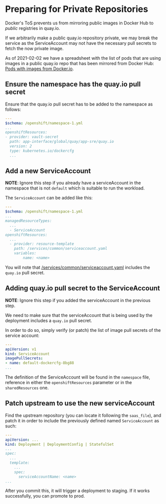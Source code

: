 # Preparing for Private Repositories

Docker's ToS prevents us from mirroring public images in Docker Hub to *public* registries in quay.io.

If we arbitrarily make a public quay.io repository private, we may break the service as the ServiceAccount may not have the necessary pull secrets to fetch the now private image.

As of 2021-02-02 we have a spreadsheet with the list of pods that are using images in a public quay.io repo that has been mirrored from Docker Hub: [Pods with images from Docker.io](https://docs.google.com/spreadsheets/d/1Z7BfIyGFMZXBJCVk2i-Zt8l15-dKjFjmfSMbEaqkg0o/edit#gid=2077173594).

## Ensure the namespace has the quay.io pull secret

Ensure that the quay.io pull secret has to be added to the namespace as follows:

```yaml
---
$schema: /openshift/namespace-1.yml
...
openshiftResources:
- provider: vault-secret
  path: app-interface/global/quay/app-sre/quay.io
  version: 2
  type: kubernetes.io/dockercfg
  ...
```

## Add a new ServiceAccount

**NOTE**: Ignore this step if you already have a serviceAccount in the namespace that is not `default` which is suitable to run the workload.

The `ServiceAccount` can be added like this:

```yaml
---
$schema: /openshift/namespace-1.yml
...
managedResourceTypes:
  ...
  - ServiceAccount
openshiftResources:
  ...
  - provider: resource-template
    path: /services/common/serviceaccount.yaml
    variables:
        name: <name>
```

You will note that [/services/common/serviceaccount.yaml](https://gitlab.cee.redhat.com/service/app-interface/-/blob/95eb17194b2bd801b5fc77a1b041f0b42d2344b0/resources/services/common/serviceaccount.yaml#L6) includes the `quay.io` pull secret.

## Adding quay.io pull secret to the ServiceAccount

**NOTE**: Ignore this step if you added the serviceAccount in the previous step.

We need to make sure that the serviceAccount that is being used by the deployment includes a `quay.io` pull secret.

In order to do so, simply verify (or patch) the list of image pull secrets of the service account:

```yaml
---
apiVersion: v1
kind: ServiceAccount
imagePullSecrets:
- name: default-dockercfg-8bg88
...
```

The definition of the ServiceAccount will be found in the `namespace` file, reference in either the `openshiftResources` parameter or in the `sharedResources` one.

## Patch upstream to use the new serviceAccount

Find the upstream repository (you can locate it following the `saas_file`), and patch it in order to include the previously defined named `ServiceAccount` as such:

```yaml
---
apiVersion: ...
kind: Deployment | DeploymentConfig | StatefulSet
...
spec:
  ...
  template:
    ...
    spec:
      serviceAccountName: <name>
...
```

After you commit this, it will trigger a deployment to staging. If it works successfully, you can promote to prod.
